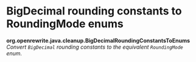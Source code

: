 # BigDecimal rounding constants to RoundingMode enums

**org.openrewrite.java.cleanup.BigDecimalRoundingConstantsToEnums**  
_Convert `BigDecimal` rounding constants to the equivalent `RoundingMode` enum._


